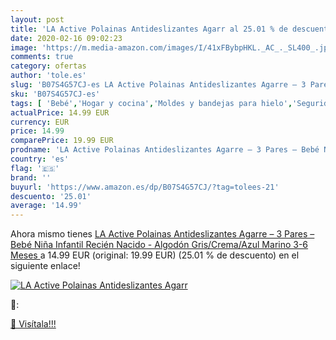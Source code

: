 ```yaml
---
layout: post
title: 'LA Active Polainas Antideslizantes Agarr al 25.01 % de descuento'
date: 2020-02-16 09:02:23
image: 'https://m.media-amazon.com/images/I/41xFBybpHKL._AC_._SL400_.jpg'
comments: true
category: ofertas
author: 'tole.es'
slug: 'B07S4G57CJ-es LA Active Polainas Antideslizantes Agarre – 3 Pares – Bebé...'
sku: 'B07S4G57CJ-es'
tags: [ 'Bebé','Hogar y cocina','Moldes y bandejas para hielo','Seguridad','Utensilios de bar','Utensilios de cocina','Vigilabebés','bebé', ]
actualPrice: 14.99 EUR
currency: EUR
price: 14.99
comparePrice: 19.99 EUR
prodname: 'LA Active Polainas Antideslizantes Agarre – 3 Pares – Bebé Niña Infantil Recién Nacido - Algodón  Gris/Crema/Azul Marino  3-6 Meses '
country: 'es'
flag: '🇪🇸'
brand: ''
buyurl: 'https://www.amazon.es/dp/B07S4G57CJ/?tag=tolees-21'
descuento: '25.01'
average: '14.99'
---
```


Ahora mismo tienes [LA Active Polainas Antideslizantes Agarre – 3 Pares – Bebé Niña Infantil Recién Nacido - Algodón  Gris/Crema/Azul Marino  3-6 Meses ](https://www.amazon.es/dp/B07S4G57CJ/?tag=tolees-21) a 14.99 EUR (original: 19.99 EUR) (25.01 %  de descuento) en el siguiente enlace!

[![LA Active Polainas Antideslizantes Agarr](https://m.media-amazon.com/images/I/41xFBybpHKL._AC_._SL400_.jpg)](https://www.amazon.es/dp/B07S4G57CJ/?tag=tolees-21)

🔎:


[🛒 Visítala!!!](https://www.amazon.es/dp/B07S4G57CJ/?tag=tolees-21)
